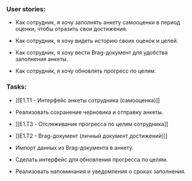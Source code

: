 ### User stories:

- Как сотрудник, я хочу заполнять анкету самооценки в период оценки, чтобы отразить свои достижения.
    
- Как сотрудник, я хочу видеть историю своих оценок и целей.
    
- Как сотрудник, я хочу вести Brag-документ для удобства заполнения анкеты.
    
- Как сотрудник, я хочу обновлять прогресс по целям.
    

### Tasks:

- [[E1.T1 - Интерфейс анкеты сотрудника (самооценка)]]
    
- Реализовать сохранение черновика и отправку анкеты.
    
- [[E1.T3 - Отслеживание прогресса по целям сотрудника]]
    
- [[E1.T2 - Brag-документ (личный документ достижений)]]
    
- Импорт данных из Brag-документа в анкету.
    
- Сделать интерфейс для обновления прогресса по целям.
    
- Реализовать напоминания и уведомления о сроках заполнения.
